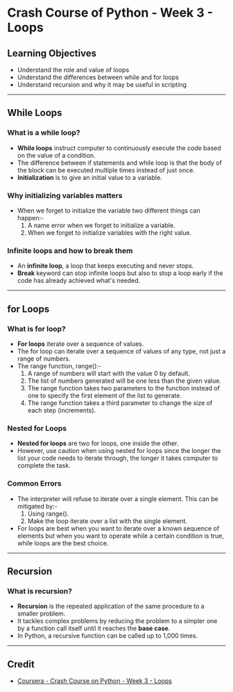 # Crash Course of Python - Week 3 - Loops

## Learning Objectives
* Understand the role and value of loops
* Understand the differences between while and for loops
* Understand recursion and why it may be useful in scripting

---

## While Loops
### What is a while loop?
* **While loops** instruct computer to continuously execute the code based on the value of a condition. 
* The difference between if statements and while loop is that the body of the block can be executed multiple times instead of just once.
* **Initialization** is to give an initial value to a variable.

### Why initializing variables matters
* When we forget to initialize the variable two different things can happen:-
  1. A name error when we forget to initialize a variable.
  2. When we forget to initialize variables with the right value.

### Infinite loops and how to break them
* An **infinite loop**, a loop that keeps executing and never stops.
* **Break** keyword can stop infinite loops but also to stop a loop early if the code has already achieved what's needed.

---

## for Loops
### What is for loop?
* **For loops** iterate over a sequence of values. 
* The for loop can iterate over a sequence of values of any type, not just a range of numbers.
* The range function, range():-
  1. A range of numbers will start with the value 0 by default.
  2. The list of numbers generated will be one less than the given value.
  3. The range function takes two parameters to the function instead of one to specify the first element of the list to generate.
  4. The range function takes a third parameter to change the size of each step (increments).

### Nested for Loops
* **Nested for loops** are two for loops, one inside the other.
* However, use caution when using nested for loops since the longer the list your code needs to iterate through, the longer it takes computer to complete the task. 

### Common Errors
* The interpreter will refuse to iterate over a single element. This can be mitigated by:-
  1. Using range().
  2. Make the loop iterate over a list with the single element.
* For loops are best when you want to iterate over a known sequence of elements but when you want to operate while a certain condition is true, while loops are the best choice.

---

## Recursion
### What is recursion?
* **Recursion** is the repeated application of the same procedure to a smaller problem. 
* It tackles complex problems by reducing the problem to a simpler one by a function call itself until it reaches the **base case**.
* In Python, a recursive function can be called up to 1,000 times.

---

## Credit
* [Coursera - Crash Course on Python - Week 3 - Loops](https://www.coursera.org/learn/python-crash-course/home/week/3)

